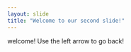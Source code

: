 ```yaml
---
layout: slide
title: "Welcome to our second slide!"
---
```

welcome!
Use the left arrow to go back!
